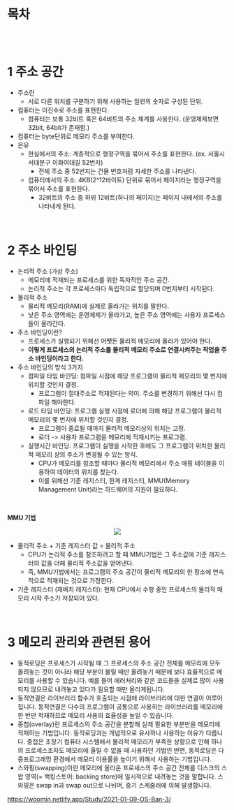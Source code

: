 # 목차

<br>

<br>

# 1 주소 공간
* 주소란
  * 서로 다른 위치를 구분하기 위해 사용하는 일련의 숫자로 구성된 단위.
* 컴퓨터는 이진수로 주소를 표현한다.
  * 컴퓨터는 보통 32비트 혹은 64비트의 주소 체계를 사용한다. (운영체제보면 32bit, 64bit가 존재함.)
* 컴퓨터는 byte단위로 메모리 주소를 부여한다.
* 은유
  * 현실에서의 주소: 계층적으로 행정구역을 묶어서 주소를 표현한다. (ex. 서울시 서대문구 이화여대길 52번지)
    * 전체 주소 중 52번지는 건물 번호처럼 자세한 주소를 나타낸다.
  * 컴퓨터에서의 주소: 4KB(2^12바이트) 단위로 묶어서 페이지라는 행정구역을 묶어서 주소를 표현한다.
    * 32비트의 주소 중 하위 12비트(하나의 페이지)는 페이지 내에서의 주소를 나타내게 된다.

<br>

# 2 주소 바인딩
* 논리적 주소 (가상 주소)
  * 메모리에 적재되는 프로세스를 위한 독자적인 주소 공간.
  * 논리적 주소는 각 프로세스마다 독립적으로 할당되며 0번지부터 시작된다.
* 물리적 주소
  * 물리적 메모리(RAM)에 실제로 올라가는 위치를 말한다.
  * 낮은 주소 영역에는 운영체제가 올라가고, 높은 주소 영역에는 사용자 프로세스들이 올라간다.
* 주소 바인딩이란?
  * 프로세스가 실행되기 위해선 어쨋든 물리적 메모리에 올라가 있어야 한다.
  * **이렇게 프로세스의 논리적 주소를 물리적 메모리 주소로 연결시켜주는 작업을 주소 바인딩이라고 한다.**
* 주소 바인딩의 방식 3가지
  * 컴파일 타임 바인딩: 컴파일 시점에 해당 프로그램이 물리적 메모리의 몇 번지에 위치할 것인지 결정.
    * 프로그램이 절대주소로 적재된다는 의미. 주소를 변경하기 위해선 다시 컴파일 해야한다.
  * 로드 타임 바인딩: 프로그램 실행 시점에 로더에 의해 해당 프로그램이 물리적 메모리의 몇 번지에 위치할 것인지 결정.
    * 프로그램이 종료될 때까지 물리적 메모리상의 위치는 고정.
    * 로더 -> 사용자 프로그램을 메모리에 적재시키는 프로그램.
  * 실행시간 바인딩: 프로그램이 실행을 시작한 후에도 그 프로그램이 위치한 물리적 메모리 상의 주소가 변경될 수 있는 방식.
    * CPU가 메모리를 참조할 때마다 물리적 메모리에서 주소 매핑 테이블을 이용하여 데이터의 위치를 찾는다.
    * 이를 위해선 기준 레지스터, 한계 레지스터, MMU(Memory Management Unit)라는 하드웨어의 지원이 필요하다.

<br>

**MMU 기법**

<p align="center"><img src="./image/"> </p>

* 물리적 주소 + 기준 레지스터 값 = 물리적 주소
  * CPU가 논리적 주소를 참조하려고 할 때 MMU기법은 그 주소값에 기준 레지스터의 값을 더해 물리적 주소값을 얻어낸다.
  * 즉, MMU기법에서는 프로그램의 주소 공간이 물리적 메모리의 한 장소에 연속적으로 적재되는 것으로 가정한다.
* 기준 레지스터 (재배치 레지스터): 현재 CPU에서 수행 중인 프로세스의 물리적 메모리 시작 주소가 저장되어 있다.

<br>

# 3 메모리 관리와 관련된 용어
* 동적로딩은 프로세스가 시작될 때 그 프로세스의 주소 공간 전체를 메모리에 모두 올려놓는 것이 아니라 해당 부분이 불릴 때만 올려놓기 때문에 보다 효율적으로 메모리를 사용할 수 있습니다. 예를 들어 에러처리와 같은 코드들을 실제로 많이 사용되지 않으므로 내려놓고 있다가 필요할 때만 올리게됩니다.
* 동적연결은 라이브러리 함수가 호출되는 시점에 라이브러리에 대한 연결이 이루어집니다. 동적연결은 다수의 프로그램이 공통으로 사용하는 라이브러리를 메모리에 한 번만 적재하므로 메모리 사용의 효율성을 높일 수 있습니다.
* 중첩(overlay)란 프로세스의 주소 공간을 분할해 실제 필요한 부분만을 메모리에 적재하는 기법입니다. 동적로딩과는 개념적으로 유사하나 사용하는 이유가 다릅니다. 중첩은 초창기 컴퓨터 시스템에서 물리적 메모리가 부족한 상황으로 인해 하나의 프로세스조차도 메모리에 올릴 수 없을 때 사용하던 기법인 반면, 동적로딩은 다중프로그래밍 환경에서 메모리 이용률을 높이기 위해서 사용하는 기법입니다.
* 스와핑(swapping)이란 메모리에 올라온 프로세스의 주소 공간 전체를 디스크의 스왑 영역(= 백킹스토어: backing store)에 일시적으로 내려놓는 것을 말합니다. 스와핑은 swap in과 swap out으로 나뉘며, 중기 스케줄러에 의해 발생합니다.

https://woomin.netlify.app/Study/2021-01-09-OS-Ban-3/
